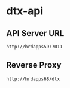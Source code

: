 # dtx-api

## API Server URL
```
http://hrdapps59:7011
```

## Reverse Proxy
```
http://hrdapps68/dtx
```
